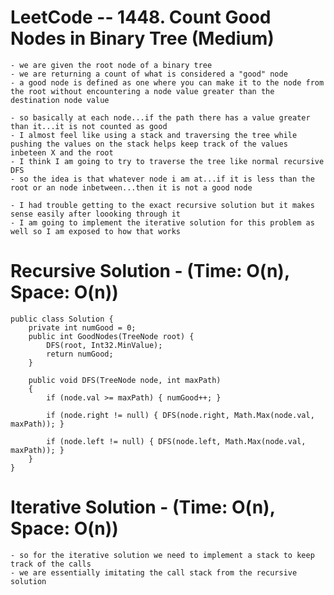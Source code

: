 # LeetCode -- 1448. Count Good Nodes in Binary Tree (Medium)

    - we are given the root node of a binary tree
    - we are returning a count of what is considered a "good" node
    - a good node is defined as one where you can make it to the node from the root without encountering a node value greater than the destination node value

    - so basically at each node...if the path there has a value greater than it...it is not counted as good
    - I almost feel like using a stack and traversing the tree while pushing the values on the stack helps keep track of the values inbeteen X and the root
    - I think I am going to try to traverse the tree like normal recursive DFS
    - so the idea is that whatever node i am at...if it is less than the root or an node inbetween...then it is not a good node
    
    - I had trouble getting to the exact recursive solution but it makes sense easily after loooking through it
    - I am going to implement the iterative solution for this problem as well so I am exposed to how that works


# Recursive Solution - (Time: O(n), Space: O(n))

    public class Solution {
        private int numGood = 0;
        public int GoodNodes(TreeNode root) {
            DFS(root, Int32.MinValue);
            return numGood;
        }

        public void DFS(TreeNode node, int maxPath)
        {
            if (node.val >= maxPath) { numGood++; }

            if (node.right != null) { DFS(node.right, Math.Max(node.val, maxPath)); }

            if (node.left != null) { DFS(node.left, Math.Max(node.val, maxPath)); }
        }
    }


# Iterative Solution - (Time: O(n), Space: O(n))

    - so for the iterative solution we need to implement a stack to keep track of the calls
    - we are essentially imitating the call stack from the recursive solution

    






